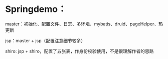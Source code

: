 # Springdemo：
master：初始化、配置文件、日志、多环境、mybatis、druid、pageHelper、热更新

jsp：master + jsp（配置注意细节较多）

shiro: jsp + shiro，配置了五张表，作身份校验使用，不是很理解作者的思路
